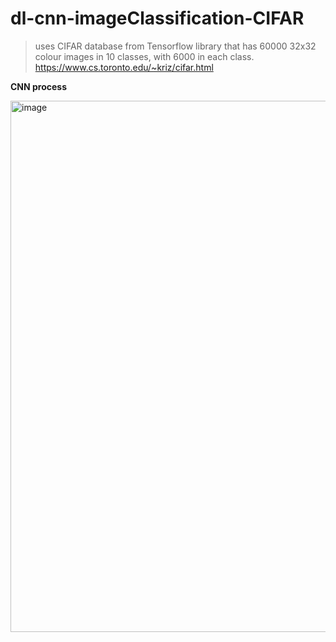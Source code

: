 # dl-cnn-imageClassification-CIFAR

> uses CIFAR database from Tensorflow library that has 60000 32x32 colour images in 10 classes, with 6000 in each class. https://www.cs.toronto.edu/~kriz/cifar.html
>

 **CNN process**

<img width="850" alt="image" src="https://github.com/manoharpavuluri/dl-cnn-imageClassification-CIFAR/assets/5200282/0fc36e15-1026-4e86-8001-7d67cfd6fdce">
